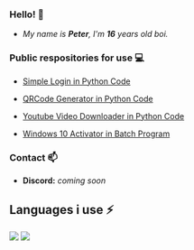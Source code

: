 ### Hello! 👋
- <i>My name is <b>Peter</b>, I'm <b>16</b> years old boi.</i>

### Public respositories for use 💻
- [Simple Login in Python Code](https://github.com/anzesk/SimpleLogin)

- [QRCode Generator in Python Code](https://github.com/anzesk/QRCodeGenerator)

- [Youtube Video Downloader in Python Code](https://github.com/anzesk/YoutubeDownloader)

- [Windows 10 Activator in Batch Program](https://github.com/anzesk/windows-10-activation-script)

### Contact 📫
- <b>Discord:</b> <i>coming soon</i>

## Languages i use ⚡
<img src="https://github-readme-stats.vercel.app/api?username=anzesk&count_private=true&show_icons=true&theme=dark" /> 

<img src="https://github-readme-stats.vercel.app/api/top-langs/?username=anzesk&layout=compact&count_private=true&include_all_commits=true&hide_border=true&langs_count=10&theme=dark" />  
